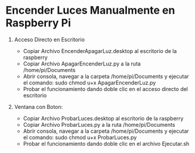 # Encender Luces Manualmente en Raspberry Pi
1. Acceso Directo en Escritorio 
   - Copiar Archivo EncenderApagarLuz.desktop al escritorio de la raspberry
   - Copiar Archivo ApagarEncenderLuz.py a la ruta /home/pi/Documents
   - Abrir consola, navegar a la carpeta /home/pi/Documents y ejecutar el comando:
        sudo chmod u+x ApagarEncenderLuz.py
   - Probar el funcionamiento dando doble clic en el acceso directo del escritorio

2. Ventana con Boton:
   - Copiar Archivo ProbarLuces.desktop al escritorio de la raspberry
   - Copiar Archivo ProbarLuces.py a la ruta /home/pi/Documents
   - Abrir consola, navegar a la carpeta /home/pi/Documents y ejecutar el comando:
        sudo chmod u+x ProbarLuces.py
   - Probar el funcionamiento dando doble clic en el archivo Ejecutar.sh 
